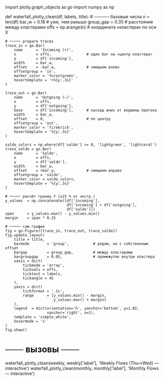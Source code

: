import plotly.graph_objects as go
import numpy as np

def waterfall_plotly_clean(df, labels, title):
    # ───── базовые числа
    n          = len(df)
    bar_w      = 0.18            # уже, чем раньше
    group_gap  = 0.35            # расстояние между кластерами
    offs       = np.arange(n)    # координата «кластера» по оси Х

    # ───── prepare traces
    trace_in = go.Bar(
        name      = 'Incoming (+)',
        x         = offs,                # один bar на «центр кластера»
        y         = df['incoming'],
        width     = bar_w,
        offset    = -bar_w,              # смещаем влево
        offsetgroup = 'in',
        marker_color = 'forestgreen',
        hovertemplate = '+%{y:.3s}'
    )

    trace_out = go.Bar(
        name      = 'Outgoing (–)',
        x         = offs,
        y         = df['outgoing'],
        base      = df['incoming'],      # каскад вниз от вершины притока
        width     = bar_w,
        offset    = 0,                   # по центру
        offsetgroup = 'out',
        marker_color = 'firebrick',
        hovertemplate = '%{y:.3s}'
    )

    saldo_colors = np.where(df['saldo'] >= 0, 'lightgreen', 'lightcoral')
    trace_saldo = go.Bar(
        name      = 'Saldo',
        x         = offs,
        y         = df['saldo'],
        width     = bar_w,
        offset    = +bar_w,              # смещаем вправо
        offsetgroup = 'saldo',
        marker_color = saldo_colors,
        hovertemplate = '%{y:.3s}'
    )

    # ───── расчёт границ Y (±15 % от экстр.)
    y_values  = np.concatenate([df['incoming'],
                                df['incoming'] + df['outgoing'],
                                df['saldo']])
    span      = y_values.max() - y_values.min()
    margin    = span * 0.15

    # ───── сам график
    fig = go.Figure([trace_in, trace_out, trace_saldo])
    fig.update_layout(
        title = title,
        barmode        = 'group',           # рядом, но с собственным offset
        bargap         = group_gap,         # между кластерами
        bargroupgap    = 0.05,              # промежуток внутри кластера
        xaxis = dict(
            tickmode = 'array',
            tickvals = offs,
            ticktext = labels,
            tickangle = 45
        ),
        yaxis = dict(
            tickformat = '.1s',
            range      = [y_values.min() - margin,
                          y_values.max() + margin]
        ),
        legend  = dict(orientation='h', yanchor='bottom', y=1.02,
                       xanchor='right', x=1),
        template = 'simple_white',
        hovermode = 'x'
    )
    fig.show()

# ─── вызовы ───
waterfall_plotly_clean(weekly,  weekly['label'],  'Weekly Flows  (Thu→Wed) — interactive')
waterfall_plotly_clean(monthly, monthly['label'], 'Monthly Flows — interactive')
